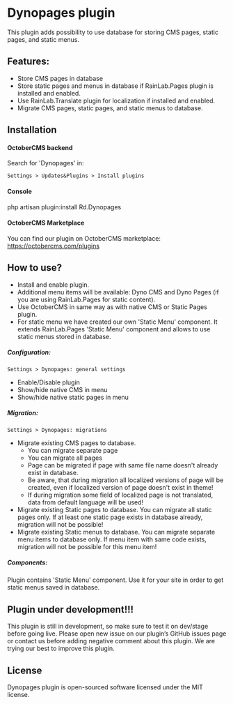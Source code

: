 # Dynopages plugin
This plugin adds possibility to use database for storing CMS pages, static pages, and static menus.

## Features:
* Store CMS pages in database
* Store static pages and menus in database if RainLab.Pages plugin is installed and enabled.
* Use RainLab.Translate plugin for localization if installed and enabled.
* Migrate CMS pages, static pages, and static menus to database.

## Installation
#### OctoberCMS backend
Search for 'Dynopages' in:
```
Settings > Updates&Plugins > Install plugins 
```
#### Console
php artisan plugin:install Rd.Dynopages

#### OctoberCMS Marketplace
You can find our plugin on OctoberCMS marketplace: https://octobercms.com/plugins

## How to use?
* Install and enable plugin.
* Additional menu items will be available: Dyno CMS and Dyno Pages (if you are using RainLab.Pages for static content).
* Use OctoberCMS in same way as with native CMS or Static Pages plugin.
* For static menu we have created our own 'Static Menu' component. It extends RainLab.Pages 'Static Menu' component and allows to use static menus stored in database.

##### Configuration:
```
Settings > Dynopages: general settings
```
* Enable/Disable plugin
* Show/hide native CMS in menu
* Show/hide native static pages in menu

##### Migration:
```
Settings > Dynopages: migrations
```
* Migrate existing CMS pages to database.
   - You can migrate separate page
   - You can migrate all pages
   - Page can be migrated if page with same file name doesn't already exist in database.
   - Be aware, that during migration all localized versions of page will be created, even if localized version of page doesn't exist in theme!
   - If during migration some field of localized page is not translated, data from default language will be used!
* Migrate existing Static pages to database. You can migrate all static pages only. If at least one static page exists in database already, migration will not be possible!
* Migrate existing Static menus to database. You can migrate separate menu items to database only. If menu item with same code exists, migration will not be possible for this menu item!

##### Components:
Plugin contains 'Static Menu' component. Use it for your site in order to get static menus saved in database.

## Plugin under development!!!
This plugin is still in development, so make sure to test it on dev/stage before going live. Please open new issue on our plugin’s GitHub issues page or contact us before adding negative comment about this plugin. We are trying our best to improve this plugin.

## License
Dynopages plugin is open-sourced software licensed under the MIT license.